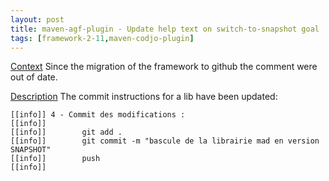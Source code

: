 ```yaml
---
layout: post
title: maven-agf-plugin - Update help text on switch-to-snapshot goal
tags: [framework-2-11,maven-codjo-plugin]
---
```

<u>Context</u>
Since the migration of the framework to github the comment were out of date.

<u>Description</u>
The commit instructions for a lib have been updated:

```
[[info]] 4 - Commit des modifications :
[[info]] 
[[info]] 		git add .
[[info]] 		git commit -m "bascule de la librairie mad en version SNAPSHOT"
[[info]] 		push
[[info]] 
```